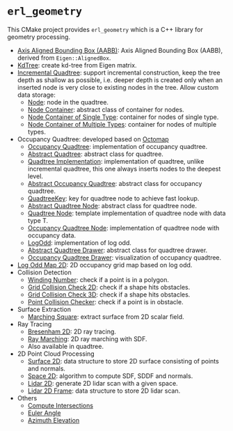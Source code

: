 `erl_geometry`
==============
This CMake project provides `erl_geometry` which is a C++ library for geometry processing.

- [Axis Aligned Bounding Box (AABB)](include/erl_geometry/aabb.hpp): Axis Aligned Bounding Box (AABB), derived from `Eigen::AlignedBox`.
- [KdTree](include/erl_geometry/kdtree_eigen_adaptor.hpp): create kd-tree from Eigen matrix.
- [Incremental Quadtree](include/erl_geometry/incremental_quadtree.hpp): support incremental construction, keep the 
  tree depth as shallow as possible, i.e. deeper depth is created only when an inserted node is very close to existing 
  nodes in the tree. Allow custom data storage:
  - [Node](include/erl_geometry/node.hpp): node in the quadtree.
  - [Node Container](include/erl_geometry/node_container.hpp): abstract class of container for nodes.
  - [Node Container of Single Type](include/erl_geometry/node_container_single_type.hpp): container for nodes of single type.
  - [Node Container of Multiple Types](include/erl_geometry/node_container_multi_types.hpp): container for nodes of multiple types.
- Occupancy Quadtree: developed based on [Octomap](https://octomap.github.io/)
  - [Occupancy Quadtree](include/erl_geometry/occupancy_quadtree.hpp): implementation of occupancy quadtree.
  - [Abstract Quadtree](include/erl_geometry/abstract_quadtree.hpp): abstract class for quadtree.
  - [Quadtree Implementation](include/erl_geometry/quadtree_impl.hpp): implementation of quadtree, unlike incremental
    quadtree, this one always inserts nodes to the deepest level.
  - [Abstract Occupancy Quadtree](include/erl_geometry/abstract_occupancy_quadtree.hpp): abstract class for occupancy quadtree.
  - [QuadtreeKey](include/erl_geometry/quadtree_key.hpp): key for quadtree node to achieve fast lookup.
  - [Abstract Quadtree Node](include/erl_geometry/abstract_quadtree_node.hpp): abstract class for quadtree node.
  - [Quadtree Node](include/erl_geometry/quadtree_node.hpp): template implementation of quadtree node with data type T.
  - [Occupancy Quadtree Node](include/erl_geometry/occupancy_quadtree_node.hpp): implementation of quadtree node with occupancy data.
  - [LogOdd](include/erl_geometry/logodd.hpp): implementation of log odd.
  - [Abstract Quadtree Drawer](include/erl_geometry/abstract_quadtree_drawer.hpp): abstract class for quadtree drawer.
  - [Occupancy Quadtree Drawer](include/erl_geometry/occupancy_quadtree_drawer.hpp): visualization of occupancy quadtree.
- [Log Odd Map 2D](include/erl_geometry/log_odd_map_2d.hpp): 2D occupancy grid map based on log odd.
- Collision Detection
  - [Winding Number](include/erl_geometry/winding_number.hpp): check if a point is in a polygon.
  - [Grid Collision Check 2D](include/erl_geometry/grids_collision_checker_se2.hpp): check if a shape hits obstacles.
  - [Grid Collision Check 3D](include/erl_geometry/grids_collision_checker_se3.hpp): check if a shape hits obstacles.
  - [Point Collision Checker](include/erl_geometry/point_collision_checker.hpp): check if a point is in obstacle.
- Surface Extraction
  - [Marching Square](include/erl_geometry/marching_square.hpp): extract surface from 2D scalar field.
- Ray Tracing
  - [Bresenham 2D](include/erl_geometry/bresenham_2d.hpp): 2D ray tracing.
  - [Ray Marching](include/erl_geometry/ray_marching.hpp): 2D ray marching with SDF.
  - Also available in quadtree.
- 2D Point Cloud Processing
  - [Surface 2D](include/erl_geometry/surface_2d.hpp): data structure to store 2D surface consisting of points and normals.
  - [Space 2D](include/erl_geometry/space_2d.hpp): algorithm to compute SDF, SDDF and normals.
  - [Lidar 2D](include/erl_geometry/lidar_2d.hpp): generate 2D lidar scan with a given space.
  - [Lidar 2D Frame](include/erl_geometry/lidar_2d_frame.hpp): data structure to store 2D lidar scan.
- Others
  - [Compute Intersections](include/erl_geometry/utils.hpp)
  - [Euler Angle](include/erl_geometry/euler_angle.hpp)
  - [Azimuth Elevation](include/erl_geometry/azimuth_elevation.hpp)
